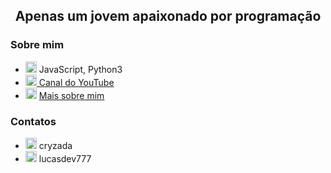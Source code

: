<h2 align="center">Apenas um jovem apaixonado por programação</h2>

### Sobre mim
- <img draggable="false" width="18" src="https://media.tenor.com/0-M-_QQY4eQAAAAj/pixel-heart.gif" alt="<3"> JavaScript, Python3
- <a href="https://www.youtube.com/channel/UCmLigJ8NtSrrVwgitwks04Q"><img draggable="false" width="18" src="https://upload.wikimedia.org/wikipedia/commons/e/ef/Youtube_logo.png" alt="YouTube"> Canal do YouTube</a>
- <img draggable="false" width="18" src="https://static.vecteezy.com/system/resources/previews/013/528/882/original/pixel-art-planet-earth-png.png" alt="Web"> <a href="https://lucasmarques.xyz" target="_black">Mais sobre mim</a>

### Contatos
- <img draggable="false" width="18" src="https://logodownload.org/wp-content/uploads/2017/11/discord-logo-1-1.png" alt="Discord"> cryzada
- <img draggable="false" width="18" src="https://upload.wikimedia.org/wikipedia/commons/thumb/5/58/Instagram-Icon.png/1024px-Instagram-Icon.png" alt="instagram"> lucasdev777
